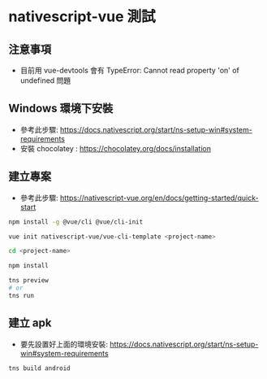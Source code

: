# nativescript-vue 測試

## 注意事項
*  目前用 vue-devtools 會有 TypeError: Cannot read property 'on' of undefined 問題


## Windows 環境下安裝
*  參考此步驟: https://docs.nativescript.org/start/ns-setup-win#system-requirements
*  安裝 chocolatey : https://chocolatey.org/docs/installation

## 建立專案
*  參考此步驟: https://nativescript-vue.org/en/docs/getting-started/quick-start

``` bash
npm install -g @vue/cli @vue/cli-init

vue init nativescript-vue/vue-cli-template <project-name>

cd <project-name>

npm install

tns preview
# or
tns run
```

## 建立 apk
*  要先設置好上面的環境安裝: https://docs.nativescript.org/start/ns-setup-win#system-requirements
``` bash
tns build android
```